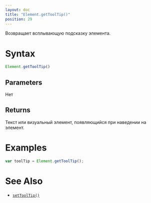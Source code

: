 ```yaml
---
layout: doc
title: "Element.getToolTip()"
position: 29
---
```


Возвращает всплывающую подсказку элемента.

# Syntax

```js
Element.getToolTip()
```

## Parameters

Нет

## Returns

Текст или визуальный элемент, появляющийся при наведении на элемент.

# Examples

```js
var toolTip = Element.getToolTip();
```

# See Also

* [`setToolTip()`](../Element.setToolTip/)
